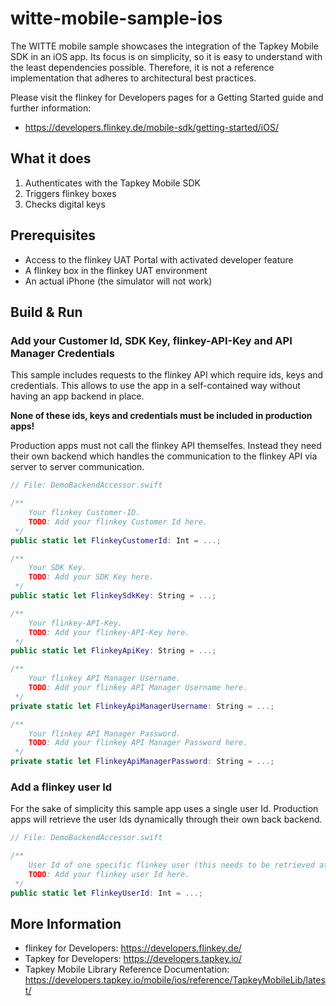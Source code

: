 # witte-mobile-sample-ios

The WITTE mobile sample showcases the integration of the Tapkey Mobile SDK in an iOS app. Its focus is on simplicity, so it is easy to understand with the least dependencies possible. Therefore, it is not a reference implementation that adheres to architectural best practices.

Please visit the flinkey for Developers pages for a Getting Started guide and further information:
* https://developers.flinkey.de/mobile-sdk/getting-started/iOS/

## What it does
1. Authenticates with the Tapkey Mobile SDK
2. Triggers flinkey boxes
3. Checks digital keys

## Prerequisites
* Access to the flinkey UAT Portal with activated developer feature
* A flinkey box in the flinkey UAT environment
* An actual iPhone (the simulator will not work)

## Build & Run

### Add your Customer Id, SDK Key, flinkey-API-Key and API Manager Credentials
This sample includes requests to the flinkey API which require ids, keys and credentials. This allows to use the app in a self-contained way without having an app backend in place.

**None of these ids, keys and credentials must be included in production apps!**

Production apps must not call the flinkey API themselfes. Instead they need their own backend which handles the communication to the flinkey API via server to server communication.

```swift
// File: DemoBackendAccessor.swift

/**
    Your flinkey Customer-ID.
    TODO: Add your flinkey Customer Id here.
 */
public static let FlinkeyCustomerId: Int = ...;

/**
    Your SDK Key.
    TODO: Add your SDK Key here.
 */
public static let FlinkeySdkKey: String = ...;

/**
    Your flinkey-API-Key.
    TODO: Add your flinkey-API-Key here.
 */
public static let FlinkeyApiKey: String = ...;

/**
    Your flinkey API Manager Username.
    TODO: Add your flinkey API Manager Username here.
 */
private static let FlinkeyApiManagerUsername: String = ...;

/**
    Your flinkey API Manager Password.
    TODO: Add your flinkey API Manager Password here.
 */
private static let FlinkeyApiManagerPassword: String = ...;
```

### Add a flinkey user Id
For the sake of simplicity this sample app uses a single user Id. Production apps will retrieve the user Ids dynamically through their own back backend.

```swift
// File: DemoBackendAccessor.swift

/**
    User Id of one specific flinkey user (this needs to be retrieved at runtime in production apps).
    TODO: Add your flinkey user Id here.
 */
public static let FlinkeyUserId: Int = ...;
```

## More Information
* flinkey for Developers: https://developers.flinkey.de/
* Tapkey for Developers: https://developers.tapkey.io/
* Tapkey Mobile Library Reference Documentation: https://developers.tapkey.io/mobile/ios/reference/TapkeyMobileLib/latest/